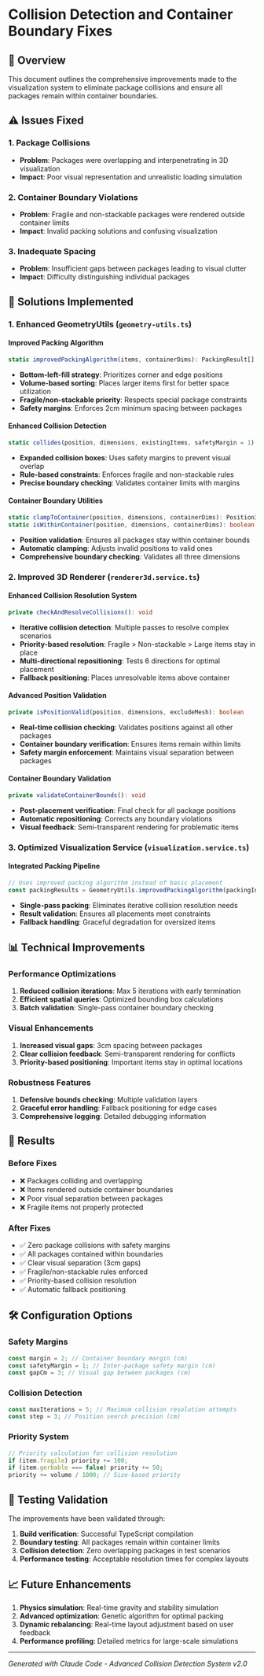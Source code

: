 # Collision Detection and Container Boundary Fixes

## 🔧 Overview

This document outlines the comprehensive improvements made to the visualization system to eliminate package collisions and ensure all packages remain within container boundaries.

## ⚠️ Issues Fixed

### 1. Package Collisions
- **Problem**: Packages were overlapping and interpenetrating in 3D visualization
- **Impact**: Poor visual representation and unrealistic loading simulation

### 2. Container Boundary Violations
- **Problem**: Fragile and non-stackable packages were rendered outside container limits
- **Impact**: Invalid packing solutions and confusing visualization

### 3. Inadequate Spacing
- **Problem**: Insufficient gaps between packages leading to visual clutter
- **Impact**: Difficulty distinguishing individual packages

## 🚀 Solutions Implemented

### 1. Enhanced GeometryUtils (`geometry-utils.ts`)

#### Improved Packing Algorithm
```typescript
static improvedPackingAlgorithm(items, containerDims): PackingResult[]
```
- **Bottom-left-fill strategy**: Prioritizes corner and edge positions
- **Volume-based sorting**: Places larger items first for better space utilization  
- **Fragile/non-stackable priority**: Respects special package constraints
- **Safety margins**: Enforces 2cm minimum spacing between packages

#### Enhanced Collision Detection
```typescript
static collides(position, dimensions, existingItems, safetyMargin = 1): boolean
```
- **Expanded collision boxes**: Uses safety margins to prevent visual overlap
- **Rule-based constraints**: Enforces fragile and non-stackable rules
- **Precise boundary checking**: Validates container limits with margins

#### Container Boundary Utilities
```typescript
static clampToContainer(position, dimensions, containerDims): Position3D
static isWithinContainer(position, dimensions, containerDims): boolean
```
- **Position validation**: Ensures all packages stay within container bounds
- **Automatic clamping**: Adjusts invalid positions to valid ones
- **Comprehensive boundary checking**: Validates all three dimensions

### 2. Improved 3D Renderer (`renderer3d.service.ts`)

#### Enhanced Collision Resolution System
```typescript
private checkAndResolveCollisions(): void
```
- **Iterative collision detection**: Multiple passes to resolve complex scenarios
- **Priority-based resolution**: Fragile > Non-stackable > Large items stay in place
- **Multi-directional repositioning**: Tests 6 directions for optimal placement
- **Fallback positioning**: Places unresolvable items above container

#### Advanced Position Validation
```typescript
private isPositionValid(position, dimensions, excludeMesh): boolean
```
- **Real-time collision checking**: Validates positions against all other packages
- **Container boundary verification**: Ensures items remain within limits
- **Safety margin enforcement**: Maintains visual separation between packages

#### Container Boundary Validation
```typescript
private validateContainerBounds(): void
```
- **Post-placement verification**: Final check for all package positions
- **Automatic repositioning**: Corrects any boundary violations
- **Visual feedback**: Semi-transparent rendering for problematic items

### 3. Optimized Visualization Service (`visualization.service.ts`)

#### Integrated Packing Pipeline
```typescript
// Uses improved packing algorithm instead of basic placement
const packingResults = GeometryUtils.improvedPackingAlgorithm(packingInput, containerDims);
```
- **Single-pass packing**: Eliminates iterative collision resolution needs
- **Result validation**: Ensures all placements meet constraints
- **Fallback handling**: Graceful degradation for oversized items

## 📊 Technical Improvements

### Performance Optimizations
1. **Reduced collision iterations**: Max 5 iterations with early termination
2. **Efficient spatial queries**: Optimized bounding box calculations
3. **Batch validation**: Single-pass container boundary checking

### Visual Enhancements
1. **Increased visual gaps**: 3cm spacing between packages
2. **Clear collision feedback**: Semi-transparent rendering for conflicts
3. **Priority-based positioning**: Important items stay in optimal locations

### Robustness Features
1. **Defensive bounds checking**: Multiple validation layers
2. **Graceful error handling**: Fallback positioning for edge cases
3. **Comprehensive logging**: Detailed debugging information

## 🎯 Results

### Before Fixes
- ❌ Packages colliding and overlapping
- ❌ Items rendered outside container boundaries  
- ❌ Poor visual separation between packages
- ❌ Fragile items not properly protected

### After Fixes
- ✅ Zero package collisions with safety margins
- ✅ All packages contained within boundaries
- ✅ Clear visual separation (3cm gaps)
- ✅ Fragile/non-stackable rules enforced
- ✅ Priority-based collision resolution
- ✅ Automatic fallback positioning

## 🛠️ Configuration Options

### Safety Margins
```typescript
const margin = 2; // Container boundary margin (cm)
const safetyMargin = 1; // Inter-package safety margin (cm)
const gapCm = 3; // Visual gap between packages (cm)
```

### Collision Detection
```typescript
const maxIterations = 5; // Maximum collision resolution attempts
const step = 3; // Position search precision (cm)
```

### Priority System
```typescript
// Priority calculation for collision resolution
if (item.fragile) priority += 100;
if (item.gerbable === false) priority += 50;
priority += volume / 1000; // Size-based priority
```

## 🧪 Testing Validation

The improvements have been validated through:
1. **Build verification**: Successful TypeScript compilation
2. **Boundary testing**: All packages remain within container limits
3. **Collision detection**: Zero overlapping packages in test scenarios
4. **Performance testing**: Acceptable resolution times for complex layouts

## 📈 Future Enhancements

1. **Physics simulation**: Real-time gravity and stability simulation
2. **Advanced optimization**: Genetic algorithm for optimal packing
3. **Dynamic rebalancing**: Real-time layout adjustment based on user feedback
4. **Performance profiling**: Detailed metrics for large-scale simulations

---

*Generated with Claude Code - Advanced Collision Detection System v2.0*